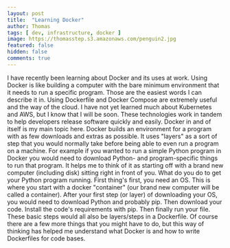 ```yaml
---
layout: post
title:  "Learning Docker"
author: Thomas
tags: [ dev, infrastructure, docker ]
image: https://thomasstep.s3.amazonaws.com/penguin2.jpg
featured: false
hidden: false
comments: true
---
```

I have recently been learning about Docker and its uses at work. Using Docker is like building a computer with the bare minimum environment that it needs to run a specific program. Those are the easiest words I can describe it in. Using Dockerfile and Docker Compose are extremely useful and the way of the cloud. I have not yet learned much about Kubernetes and AWS, but I know that I will be soon. These technologies work in tandem to help developers release software quickly and easily. Docker in and of itself is my main topic here. Docker builds an environment for a program with as few downloads and extras as possible. It uses "layers" as a sort of step that you would normally take before being able to even run a program on a machine. For example if you wanted to run a simple Python program in Docker you would need to download Python- and program-specific things to run that program. It helps me to think of it as starting off with a brand new computer (including disk) sitting right in front of you. What do you do to get your Python program running. First thing's first, you need an OS. This is where you start with a docker "container" (our brand new computer will be called a container). After your first step (or layer) of downloading your OS, you would need to download Python and probably pip. Then download your code. Install the code's requirements with pip. Then finally run your file. These basic steps would all also be layers/steps in a Dockerfile. Of course there are a few more things that you might have to do, but this way of thinking has helped me understand what Docker is and how to write Dockerfiles for code bases.
